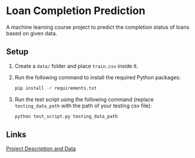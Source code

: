 # Loan Completion Prediction

A machine learning course project to predict the completion status of loans based on given data.

## Setup

1. Create a `data/` folder and place `train.csv` inside it.

2. Run the following command to install the required Python packages:
    ```bash
    pip install -r requirements.txt
    ```

3. Run the test script using the following command (replace `testing_data_path` with the path of your testing csv file):
    ```bash
    python test_script.py testing_data_path
    ```

## Links
[Project Description and Data](https://drive.google.com/drive/folders/17hrEio9_ju0YMBeOqb-flFeei82AgMDZ)
